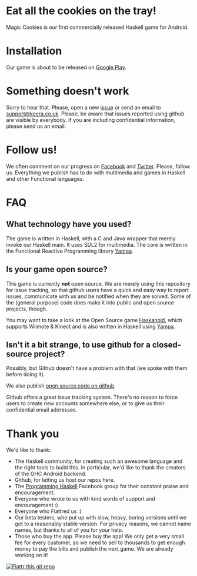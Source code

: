 # Eat all the cookies on the tray!

Magic Cookies is our first commercially released Haskell game for Android.

# Installation
Our game is about to be released on [Google Play](https://play.google.com/store/apps/details?id=uk.co.keera.games.magiccookies).

# Something doesn't work
Sorry to hear that. Please, open a new [issue](https://github.com/keera-studios/magic-cookies/issues/new) or send an email to [support@keera.co.uk](mailto:support@keera.co.uk). Please, be aware that issues reported using github are visible by everybody. If you are including confidential information, please send us an email.

# Follow us!
We often comment on our progress on [Facebook](http://facebook.com/keerastudios) and [Twitter](http://twitter.com/KeeraStudios). Please, follow us. Everything we publish has to do with multimedia and games in Haskell and other Functional languages.

# FAQ
## What technology have you used?
The game is written in Haskell, with a C and Java wrapper that merely invoke our Haskell main. It uses SDL2 for multimedia. The core is written in the Functional Reactive Programming library [Yampa](http://github.com/ivanperez-keera/Yampa).

## Is your game open source?
This game is currently **not** open source. We are merely using this repository for issue tracking, so that github users have a quick and easy way to report issues, communicate with us and be notified when they are solved. Some of the (general purpose) code does make it into public and open source projects, though.

You may want to take a look at the Open Source game [Haskanoid](http://github.com/ivanperez-keera/haskanoid), which supports Wiimote & Kinect and is also written in Haskell using [Yampa](http://github.com/ivanperez-keera/Yampa).

## Isn't it a bit strange, to use github for a closed-source project?
Possibly, but Github doesn't have a problem with that (we spoke with them before doing it).

We also publish [open source code on github](https://github.com/keera-studios).

Github offers a great issue tracking system. There's no reason to force users to create new accounts somewhere else, or to give us their confidential email addresses.

# Thank you
We'd like to thank:
* The Haskell community, for creating such an awesome language and the right tools to build this. In particular, we'd like to thank the creators of the GHC Android backend.
* Github, for letting us host our repos here.
* The [Programming Haskell](https://www.facebook.com/groups/programming.haskell/) Facebook group for their constant praise and encouragement.
* Everyone who wrote to us with kind words of support and encouragement :)
* Everyone who Flattred us :)
* Our beta testers, who put up with slow, heavy, boring versions until we got to a reasonably stable version. For privacy reasons, we cannot name names, but thanks to all of you for your help.
* Those who buy the app. Please buy the app! We only get a very small fee for every customer, so we need to sell to thousands to get enough money to pay the bills and publish the next game. We are already working on it!

[![Flattr this git repo](http://api.flattr.com/button/flattr-badge-large.png)](https://flattr.com/submit/auto?user_id=ivanperez-keera&url=https://github.com/keera-studios/magic-cookies&title=Magic%20Cookies&language=&tags=github&category=software) 
